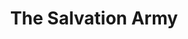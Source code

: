 ---
title: "The Salvation Army"
url: /airdrie/the-salvation-army-graham-street/
shop: Gebrauchtwaren
---
